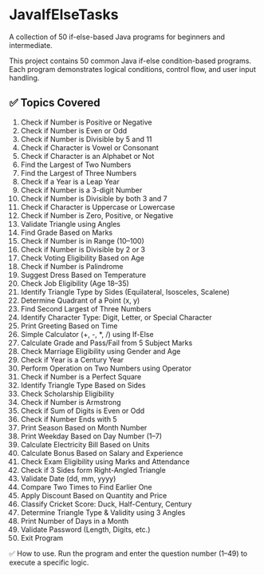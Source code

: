 # JavaIfElseTasks
A collection of 50 if-else-based Java programs for beginners and intermediate.

This project contains 50 common Java if-else condition-based programs. Each program demonstrates logical conditions, control flow, and user input handling.
## ✅ Topics Covered

1. Check if Number is Positive or Negative  
2. Check if Number is Even or Odd  
3. Check if Number is Divisible by 5 and 11  
4. Check if Character is Vowel or Consonant  
5. Check if Character is an Alphabet or Not  
6. Find the Largest of Two Numbers  
7. Find the Largest of Three Numbers  
8.	Check if a Year is a Leap Year
9.	Check if Number is a 3-digit Number
10.	Check if Number is Divisible by both 3 and 7
11.	Check if Character is Uppercase or Lowercase
12.	Check if Number is Zero, Positive, or Negative
13.	Validate Triangle using Angles
14.	Find Grade Based on Marks
15.	Check if Number is in Range (10–100)
16.	Check if Number is Divisible by 2 or 3
17.	Check Voting Eligibility Based on Age
18.	Check if Number is Palindrome
19.	Suggest Dress Based on Temperature
20.	Check Job Eligibility (Age 18–35)
21.	Identify Triangle Type by Sides (Equilateral, Isosceles, Scalene)
22.	Determine Quadrant of a Point (x, y)
23.	Find Second Largest of Three Numbers
24.	Identify Character Type: Digit, Letter, or Special Character
25.	Print Greeting Based on Time
26.	Simple Calculator (+, -, *, /) using If-Else
27.	Calculate Grade and Pass/Fail from 5 Subject Marks
28.	Check Marriage Eligibility using Gender and Age
29.	Check if Year is a Century Year
30.	Perform Operation on Two Numbers using Operator
31.	Check if Number is a Perfect Square
32.	Identify Triangle Type Based on Sides
33.	Check Scholarship Eligibility
34.	Check if Number is Armstrong
35.	Check if Sum of Digits is Even or Odd
36.	Check if Number Ends with 5
37.	Print Season Based on Month Number
38.	Print Weekday Based on Day Number (1–7)
39.	Calculate Electricity Bill Based on Units
40.	Calculate Bonus Based on Salary and Experience
41.	Check Exam Eligibility using Marks and Attendance
42.	Check if 3 Sides form Right-Angled Triangle
43.	Validate Date (dd, mm, yyyy)
44.	Compare Two Times to Find Earlier One
45.	Apply Discount Based on Quantity and Price
46.	Classify Cricket Score: Duck, Half-Century, Century
47.	Determine Triangle Type & Validity using 3 Angles
48.	Print Number of Days in a Month
49.	Validate Password (Length, Digits, etc.)
50.	Exit Program

✅ How to use.
Run the program and enter the question number (1–49) to execute a specific logic.



